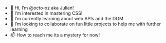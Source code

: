 - 👋 Hi, I’m @octo-xz aka Julian!
- 👀 I’m interested in mastering CSS!
- 🌱 I’m currently learning about web APIs and the DOM
- 💞️ I’m looking to collaborate on fun little projects to help me with further learning
- 📫 How to reach me its a mystery for now!

<!---
octo-xz/octo-xz is a ✨ special ✨ repository because its `README.md` (this file) appears on your GitHub profile.
You can click the Preview link to take a look at your changes.
--->
